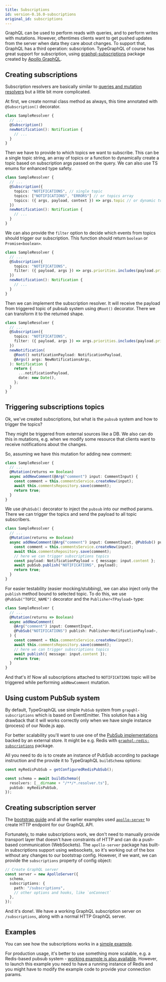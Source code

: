```yaml
---
title: Subscriptions
id: version-0.16.0-subscriptions
original_id: subscriptions
---
```


GraphQL can be used to perform reads with queries, and to perform writes with mutations.
However, oftentimes clients want to get pushed updates from the server when data they care about changes.
To support that, GraphQL has a third operation: subscription. TypeGraphQL of course has great support for subscription, using [graphql-subscriptions](https://github.com/apollographql/graphql-subscriptions) package created by [Apollo GraphQL](https://www.apollographql.com/).

## Creating subscriptions

Subscription resolvers are basically similar to [queries and mutation resolvers](resolvers.md) but a little bit more complicated.

At first, we create normal class method as always, this time annotated with `@Subscription()` decorator.

```typescript
class SampleResolver {
  // ...
  @Subscription()
  newNotification(): Notification {
    // ...
  }
}
```

Then we have to provide to which topics we want to subscribe. This can be a single topic string, an array of topics or a function to dynamically create a topic based on subscription args passed on the query. We can also use TS enums for enhanced type safety.

```typescript
class SampleResolver {
  // ...
  @Subscription({
    topics: "NOTIFICATIONS", // single topic
    topics: ["NOTIFICATIONS", "ERRORS"] // or topics array
    topics: ({ args, payload, context }) => args.topic // or dynamic topic function
  })
  newNotification(): Notification {
    // ...
  }
}
```

We can also provide the `filter` option to decide which events from topics should trigger our subscription.
This function should return `boolean` or `Promise<boolean>`.

```typescript
class SampleResolver {
  // ...
  @Subscription({
    topics: "NOTIFICATIONS",
    filter: ({ payload, args }) => args.priorities.includes(payload.priority),
  })
  newNotification(): Notification {
    // ...
  }
}
```

Then we can implement the subscription resolver. It will receive the payload from triggered topic of pubsub system using `@Root()` decorator. There we can transform it to the returned shape.

```typescript
class SampleResolver {
  // ...
  @Subscription({
    topics: "NOTIFICATIONS",
    filter: ({ payload, args }) => args.priorities.includes(payload.priority),
  })
  newNotification(
    @Root() notificationPayload: NotificationPayload,
    @Args() args: NewNotificationsArgs,
  ): Notification {
    return {
      ...notificationPayload,
      date: new Date(),
    };
  }
}
```

## Triggering subscriptions topics

Ok, we've created subscriptions, but what is the `pubsub` system and how to trigger the topics?

They might be triggered from external sources like a DB. We also can do this in mutations,
e.g. when we modify some resource that clients want to receive notifications about the changes.

So, assuming we have this mutation for adding new comment:

```typescript
class SampleResolver {
  // ...
  @Mutation(returns => Boolean)
  async addNewComment(@Arg("comment") input: CommentInput) {
    const comment = this.commentsService.createNew(input);
    await this.commentsRepository.save(comment);
    return true;
  }
}
```

We use `@PubSub()` decorator to inject the `pubsub` into our method params.
There we can trigger the topics and send the payload to all topic subscribers.

```typescript
class SampleResolver {
  // ...
  @Mutation(returns => Boolean)
  async addNewComment(@Arg("comment") input: CommentInput, @PubSub() pubSub: PubSubEngine) {
    const comment = this.commentsService.createNew(input);
    await this.commentsRepository.save(comment);
    // here we can trigger subscriptions topics
    const payload: NotificationPayload = { message: input.content };
    await pubSub.publish("NOTIFICATIONS", payload);
    return true;
  }
}
```

For easier testability (easier mocking/stubbing), we can also inject only the `publish` method bound to selected topic.
To do this, we use `@PubSub("TOPIC_NAME")` decorator and the `Publisher<TPayload>` type:

```typescript
class SampleResolver {
  // ...
  @Mutation(returns => Boolean)
  async addNewComment(
    @Arg("comment") input: CommentInput,
    @PubSub("NOTIFICATIONS") publish: Publisher<NotificationPayload>,
  ) {
    const comment = this.commentsService.createNew(input);
    await this.commentsRepository.save(comment);
    // here we can trigger subscriptions topics
    await publish({ message: input.content });
    return true;
  }
}
```

And that's it! Now all subscriptions attached to `NOTIFICATIONS` topic will be triggered while performing `addNewComment` mutation.

## Using custom PubSub system

By default, TypeGraphQL use simple `PubSub` system from `grapqhl-subscriptions` which is based on EventEmitter.
This solution has a big drawback that it will works correctly only when we have single instance (process) of our Node.js app.

For better scalability you'll want to use one of the [PubSub implementations](<(https://github.com/apollographql/graphql-subscriptions#pubsub-implementations)>) backed by an external store.
It might be e.g. Redis with [`graphql-redis-subscriptions`](https://github.com/davidyaha/graphql-redis-subscriptions) package.

All you need to do is to create an instance of PubSub according to package instruction and the provide it to TypeGraphQL `buildSchema` options:

```typescript
const myRedisPubSub = getConfiguredRedisPubSub();

const schema = await buildSchema({
  resolvers: [__dirname + "/**/*.resolver.ts"],
  pubSub: myRedisPubSub,
});
```

## Creating subscription server

The [bootstrap guide](bootstrap.md) and all the earlier examples used [`apollo-server`](https://github.com/apollographql/apollo-server) to create HTTP endpoint for our GraphQL API.

Fortunately, to make subscriptions work, we don't need to manually provide transport layer that doesn't have constraints of HTTP and can do a push-based communication (WebSockets).
The `apollo-server` package has built-in subscriptions support using websockets, so it's working out of the box without any changes to our bootstrap config. However, if we want, we can provide the `subscriptions` property of config object:

```typescript
// Create GraphQL server
const server = new ApolloServer({
  schema,
  subscriptions: {
    path: "/subscriptions",
    // other options and hooks, like `onConnect`
  },
});
```

And it's done!. We have a working GraphQL subscription server on `/subscriptions`, along with a normal HTTP GraphQL server.

## Examples

You can see how the subscriptions works in a [simple example](https://github.com/MichalLytek/type-graphql/tree/v0.16.0/examples/simple-subscriptions).

For production usage, it's better to use something more scalable, e.g. a Redis-based pubsub system - [working example is also available](https://github.com/MichalLytek/type-graphql/tree/v0.16.0/examples/redis-subscriptions).
However, to launch this example you need to have a running instance of Redis and you might have to modify the example code to provide your connection params.
